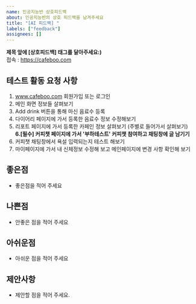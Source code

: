 ```yaml
---
name: 인공지능반 상호피드백
about: 인공지능반의 상호 피드백을 남겨주세요
title: "[AI 피드백] "
labels: ["feedback"]
assignees: []
---
```



**제목 앞에 [상호피드백] 태그를 달아주세요:)** <br>
접속 : https://cafeboo.com


## 테스트 활동 요청 사항
1. www.cafeboo.com 회원가입 또는 로그인
2. 메인 화면 정보들 살펴보기
3. Add drink 버튼을 통해 마신 음료수 등록
4. 다이어리 페이지에 가서 등록한 음료수 정보 수정해보기
5. 리포트 페이지에 가서 등록한 카페인 정보 살펴보기 (주별로 들어가서 살펴보기) <br>
**6.[필수] 커피챗 페이지에 가서 '부하테스트' 커피챗 참여하고 채팅창에 글 남기기**
7. 커피챗 채팅창에서 욕설 입력되는지 테스트 해보기
8. 마이페이지에 가서 내 신체정보 수정해 보고 메인페이지에 변경 사항 확인해 보기 


## 좋은점

- 좋은점을 적어 주세요
  
## 나쁜점

- 안좋은 점을 적어 주세요
  
## 아쉬운점
- 아쉬운 점을 적어 주세요

## 제안사항
- 제안할 점을 적어 주세요.
